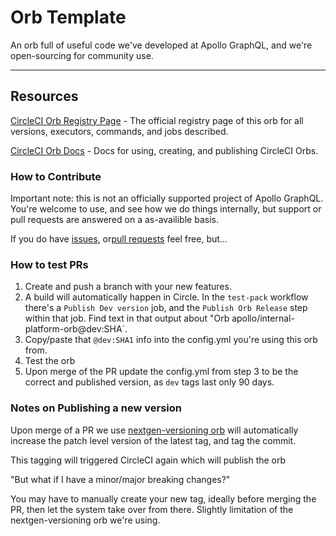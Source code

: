 # Orb Template

<!---
[![CircleCI Build Status](https://circleci.com/gh/apollographql/internal-platform-orb.svg?style=shield "CircleCI Build Status")](https://circleci.com/gh/apollographql/internal-platform-orb) [![CircleCI Orb Version](https://badges.circleci.com/orbs/apollo/internal-platform-orb.svg)](https://circleci.com/orbs/registry/orb/apollo/internal-platform-orb) [![GitHub License](https://img.shields.io/badge/license-MIT-lightgrey.svg)](https://raw.githubusercontent.com/apollographql/internal-platform-orb/master/LICENSE) [![CircleCI Community](https://img.shields.io/badge/community-CircleCI%20Discuss-343434.svg)](https://discuss.circleci.com/c/ecosystem/orbs)

--->

An orb full of useful code we've developed at Apollo GraphQL, and we're open-sourcing for community use.

---

## Resources

[CircleCI Orb Registry Page](https://circleci.com/orbs/registry/orb/<namespace>/<orb-name>) - The official registry page of this orb for all versions, executors, commands, and jobs described.

[CircleCI Orb Docs](https://circleci.com/docs/2.0/orb-intro/#section=configuration) - Docs for using, creating, and publishing CircleCI Orbs.

### How to Contribute

Important note: this is not an officially supported project of Apollo GraphQL. You're welcome to use, and see how we do things internally, but support or pull requests are answered on a as-availible basis.

If you do have [issues](https://github.com/apollographql/internal-platform-orb/issues), or[pull requests](https://github.com/apollographql/internal-platform-orb/pulls) feel free, but...


### How to test PRs
1. Create and push a branch with your new features.
2. A build will automatically happen in Circle. In the `test-pack` workflow there's a `Publish Dev version` job, and the `Publish Orb Release` step within that job. Find text in that output about "Orb apollo/internal-platform-orb@dev:SHA`.
3. Copy/paste that `@dev:SHA1` info into the config.yml you're using this orb from.
4. Test the orb
5. Upon merge of the PR update the config.yml from step 3 to be the correct and published version, as `dev` tags last only 90 days.

### Notes on Publishing a new version

Upon merge of a PR we use [nextgen-versioning orb](https://circleci.com/developer/orbs/orb/mybudget-dev/nextgen-versioning) will automatically increase the patch level version of the latest tag, and tag the commit.

This tagging will triggered CircleCI again which will publish the orb

"But what if I have a minor/major breaking changes?"

You may have to manually create your new tag, ideally before merging the PR, then let the system take over from there. Slightly limitation of the nextgen-versioning orb we're using.
